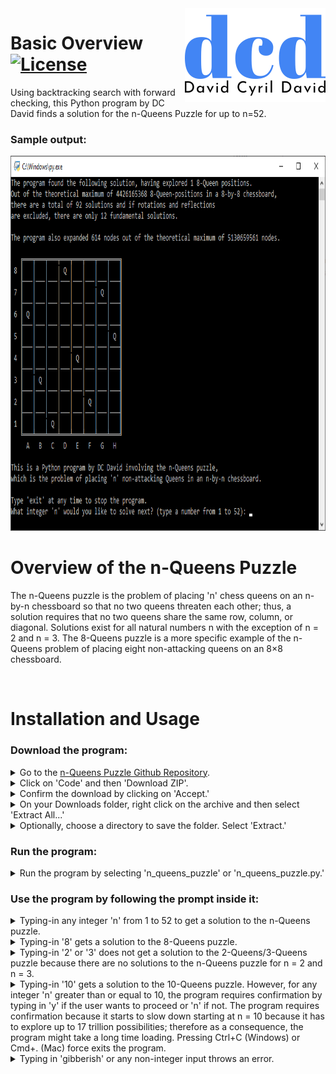 <a href="https://davidcyrildavid.com/">
  <img src="/images/Personal Logo, Design 1.0.png" align="right" width="225" height="150"/>
</a>

# Basic Overview [![License](https://img.shields.io/badge/license-MIT-blue.svg)](https://opensource.org/licenses/MIT)
Using backtracking search with forward checking, this Python program by DC David finds a solution for the n-Queens Puzzle for up to n=52.

### Sample output:
<img src="/images/step9.png" width="900" height="600">

# Overview of the n-Queens Puzzle
The n-Queens puzzle is the problem of placing 'n' chess queens on an n-by-n chessboard so that no two queens threaten each other; thus, a solution requires that no two queens share the same row, column, or diagonal. Solutions exist for all natural numbers n with the exception of n = 2 and n = 3. The 8-Queens puzzle is a more specific example of the n-Queens problem of placing eight non-attacking queens on an 8×8 chessboard.

<br>

# Installation and Usage
### Download the program:
  <details>
    <summary> Go to the <a href="https://github.com/cs-dcdavid/n-Queens-Puzzle">n-Queens Puzzle Github Repository</a>. </summary>
    <img src="/images/step1.PNG">
  </details>
  <details>
    <summary> Click on 'Code' and then 'Download ZIP'. </summary>
    <img src="/images/step2.png">
  </details>
  <details>
    <summary> Confirm the download by clicking on 'Accept.' </summary>
    <img src="/images/step3.png">
  </details>
  <details>
    <summary> On your Downloads folder, right click on the archive and then select 'Extract All...' </summary>
    <img src="/images/step4.png">
  </details>
  <details>
    <summary> Optionally, choose a directory to save the folder. Select 'Extract.' </summary>
    <img src="/images/step5.png">
  </details>

### Run the program:
  <details>
    <summary> Run the program by selecting 'n_queens_puzzle' or 'n_queens_puzzle.py.' </summary>
    <img src="/images/step6.png">
  </details>

### Use the program by following the prompt inside it:
  <details>
    <summary> Typing-in any integer 'n' from 1 to 52 to get a solution to the n-Queens puzzle. </summary>
    <img src="/images/step7.png" width="900" height="600">
  </details>
  <details>
    <summary> Typing-in '8' gets a solution to the 8-Queens puzzle. </summary>
    <img src="/images/step8.png" width="900" height="600"> <br>
    <img src="/images/step9.png" width="900" height="600">
  </details>
  <details>
    <summary> Typing-in '2' or '3' does not get a solution to the 2-Queens/3-Queens puzzle because there are no solutions to the n-Queens puzzle for n = 2 and n = 3. </summary>
    <img src="/images/step10.png" width="900" height="600"> <br>
    <img src="/images/step11.png" width="900" height="600">
  </details>
  <details>
    <summary> Typing-in '10' gets a solution to the 10-Queens puzzle. However, for any integer 'n' greater than or equal to 10, the program requires confirmation by typing in 'y' if the user wants to proceed or 'n' if not. The program requires confirmation because it starts to slow down starting at n = 10 because it has to explore up to 17 trillion possibilities; therefore as a consequence, the program might take a long time loading. Pressing Ctrl+C (Windows) or Cmd+. (Mac) force exits the program. </summary>
    <img src="/images/step12.png" width="900" height="600"> <br>
    <img src="/images/step13.png" width="900" height="600"> <br>
    <img src="/images/step14.png" width="900" height="600"> <br>
    <img src="/images/step15.png" width="900" height="600">
  </details>
  <details>
    <summary> Typing in 'gibberish' or any non-integer input throws an error. </summary>
    <img src="/images/step16.png" width="900" height="600"> <br>
    <img src="/images/step17.png" width="900" height="600">
  </details>
